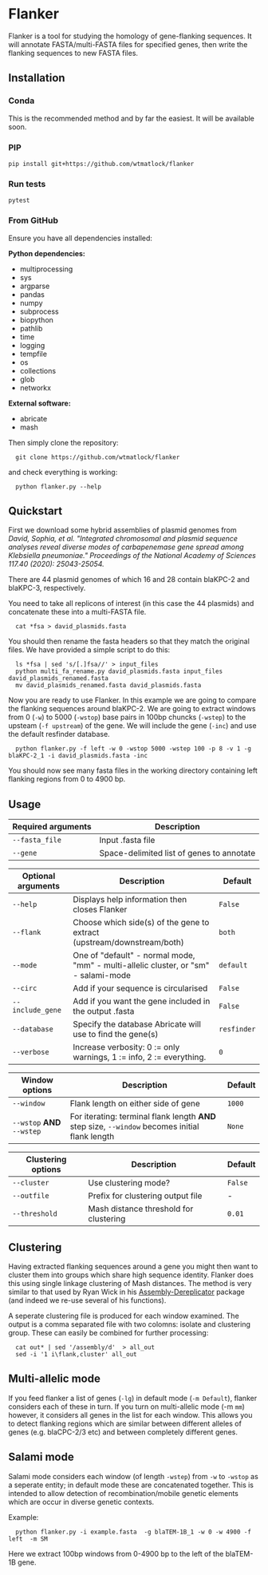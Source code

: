 # Flanker

Flanker is a tool for studying the homology of gene-flanking sequences. It will annotate FASTA/multi-FASTA files for specified genes, then write the flanking sequences to new FASTA files.

## Installation

### Conda

This is the recommended method and by far the easiest. It will be available soon.

### PIP

```
pip install git+https://github.com/wtmatlock/flanker
```

### Run tests

```
pytest
```

### From GitHub

Ensure you have all dependencies installed:

**Python dependencies:**

* multiprocessing
* sys
* argparse
* pandas
* numpy
* subprocess
* biopython
* pathlib
* time
* logging
* tempfile
* os
* collections
* glob
* networkx

**External software:**

* abricate
* mash

Then simply clone the repository:

```
  git clone https://github.com/wtmatlock/flanker
```

and check everything is working:

```
  python flanker.py --help
```

## Quickstart

First we download some hybrid assemblies of plasmid genomes from *David, Sophia, et al. "Integrated chromosomal and plasmid sequence analyses reveal diverse modes of carbapenemase gene spread among Klebsiella pneumoniae." Proceedings of the National Academy of Sciences 117.40 (2020): 25043-25054.*

There are 44 plasmid genomes of which 16 and 28 contain blaKPC-2 and blaKPC-3, respectively.

You need to take all replicons of interest (in this case the 44 plasmids) and concatenate these into a multi-FASTA file.

```
  cat *fsa > david_plasmids.fasta
```

You should then rename the fasta headers so that they match the original files. We have provided a simple script to do this:

```
  ls *fsa | sed 's/[.]fsa//' > input_files
  python multi_fa_rename.py david_plasmids.fasta input_files david_plasmids_renamed.fasta
  mv david_plasmids_renamed.fasta david_plasmids.fasta
```

Now you are ready to use Flanker. In this example we are going to compare the flanking sequences around blaKPC-2. We are going to extract windows from 0 (```-w```) to 5000 (```-wstop```) base pairs in 100bp chuncks (```-wstep```) to the upsteam (```-f upstream```) of the gene. We will include the gene (```-inc```) and use the default resfinder database.

```
  python flanker.py -f left -w 0 -wstop 5000 -wstep 100 -p 8 -v 1 -g blaKPC-2_1 -i david_plasmids.fasta -inc
```

You should now see many fasta files in the working directory containing left flanking regions from 0 to 4900 bp.

## Usage

| Required arguments  | Description |
| --- | --- |
| ```--fasta_file``` | Input .fasta file |
| ```--gene```| Space-delimited list of genes to annotate |

| Optional arguments | Description | Default|
| --- | --- | --- |
| ```--help``` | Displays help information then closes Flanker | ```False``` |
| ```--flank``` | Choose which side(s) of the gene to extract (upstream/downstream/both)| ```both``` |
| ```--mode``` | One of "default" - normal mode, "mm" - multi-allelic cluster, or "sm" - salami-mode| ```default``` |
| ```--circ``` | Add if your sequence is circularised | ```False``` |
| ```--include_gene``` | Add if you want the gene included in the output .fasta | ```False``` |
| ```--database``` | Specify the database Abricate will use to find the gene(s) | ```resfinder``` |
| ```--verbose``` | Increase verbosity: 0 := only warnings, 1 := info, 2 := everything. | ```0``` |

| Window options | Description | Default |
| --- | --- | --- |
| ```--window``` | Flank length on either side of gene | ```1000``` |
| ```--wstop``` **AND** ```--wstep``` | For iterating: terminal flank length **AND** step size, ```--window``` becomes initial flank length | ```None``` |

| Clustering options | Description | Default |
| --- | --- | --- |
| ```--cluster``` | Use clustering mode? | ```False``` |
| ```--outfile``` | Prefix for clustering output file | - |
| ```--threshold``` | Mash distance threshold for clustering | ```0.01``` |

## Clustering

Having extracted flanking sequences around a gene you might then want to cluster them into groups which share high sequence identity. Flanker does this using single linkage clustering of Mash distances. The method is very similar to that used by Ryan Wick in his [Assembly-Dereplicator](https://github.com/rrwick/Assembly-Dereplicator) package (and indeed we re-use several of his functions).

A seperate clustering file is produced for each window examined. The output is a comma separated file with two colomns: isolate and clustering group. These can easily be combined for further processing:

```
  cat out* | sed '/assembly/d'  > all_out
  sed -i '1 i\flank,cluster' all_out
```

## Multi-allelic mode

If you feed flanker a list of genes (```-lg```) in default mode (```-m Default```), flanker considers each of these in turn. If you turn on multi-allelic mode (-m ```mm```) however, it considers all genes in the list for each window. This allows you to detect flanking regions which are similar between different alleles of genes (e.g. blaCPC-2/3 etc) and between completely different genes. 

## Salami mode

Salami mode considers each window (of length ```-wstep```) from ```-w``` to ```-wstop``` as a seperate entity; in default mode these are concatenated together. This is intended to allow detection of recombination/mobile genetic elements which are occur in diverse genetic contexts.

Example:
```
  python flanker.py -i example.fasta  -g blaTEM-1B_1 -w 0 -w 4900 -f left  -m SM  
```

Here we extract 100bp windows from 0-4900 bp to the left of the blaTEM-1B gene.
